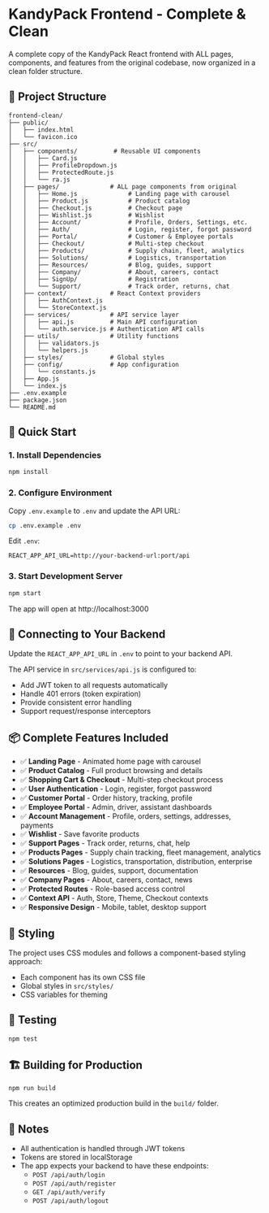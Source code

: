 # KandyPack Frontend - Complete & Clean

A complete copy of the KandyPack React frontend with ALL pages, components, and features from the original codebase, now organized in a clean folder structure.

## 📁 Project Structure

```
frontend-clean/
├── public/
│   ├── index.html
│   └── favicon.ico
├── src/
│   ├── components/          # Reusable UI components
│   │   ├── Card.js
│   │   ├── ProfileDropdown.js
│   │   ├── ProtectedRoute.js
│   │   └── ra.js
│   ├── pages/              # ALL page components from original
│   │   ├── Home.js              # Landing page with carousel
│   │   ├── Product.js           # Product catalog
│   │   ├── Checkout.js          # Checkout page
│   │   ├── Wishlist.js          # Wishlist
│   │   ├── Account/             # Profile, Orders, Settings, etc.
│   │   ├── Auth/                # Login, register, forgot password
│   │   ├── Portal/              # Customer & Employee portals
│   │   ├── Checkout/            # Multi-step checkout
│   │   ├── Products/            # Supply chain, fleet, analytics
│   │   ├── Solutions/           # Logistics, transportation
│   │   ├── Resources/           # Blog, guides, support
│   │   ├── Company/             # About, careers, contact
│   │   ├── SignUp/              # Registration
│   │   └── Support/             # Track order, returns, chat
│   ├── context/            # React Context providers
│   │   ├── AuthContext.js
│   │   └── StoreContext.js
│   ├── services/           # API service layer
│   │   ├── api.js          # Main API configuration
│   │   └── auth.service.js # Authentication API calls
│   ├── utils/              # Utility functions
│   │   ├── validators.js
│   │   └── helpers.js
│   ├── styles/             # Global styles
│   ├── config/             # App configuration
│   │   └── constants.js
│   ├── App.js
│   └── index.js
├── .env.example
├── package.json
└── README.md
```

## 🚀 Quick Start

### 1. Install Dependencies
```bash
npm install
```

### 2. Configure Environment
Copy `.env.example` to `.env` and update the API URL:
```bash
cp .env.example .env
```

Edit `.env`:
```env
REACT_APP_API_URL=http://your-backend-url:port/api
```

### 3. Start Development Server
```bash
npm start
```

The app will open at http://localhost:3000

## 🔌 Connecting to Your Backend

Update the `REACT_APP_API_URL` in `.env` to point to your backend API.

The API service in `src/services/api.js` is configured to:
- Add JWT token to all requests automatically
- Handle 401 errors (token expiration)
- Provide consistent error handling
- Support request/response interceptors

## 📦 Complete Features Included

- ✅ **Landing Page** - Animated home page with carousel
- ✅ **Product Catalog** - Full product browsing and details
- ✅ **Shopping Cart & Checkout** - Multi-step checkout process
- ✅ **User Authentication** - Login, register, forgot password
- ✅ **Customer Portal** - Order history, tracking, profile
- ✅ **Employee Portal** - Admin, driver, assistant dashboards
- ✅ **Account Management** - Profile, orders, settings, addresses, payments
- ✅ **Wishlist** - Save favorite products
- ✅ **Support Pages** - Track order, returns, chat, help
- ✅ **Products Pages** - Supply chain tracking, fleet management, analytics
- ✅ **Solutions Pages** - Logistics, transportation, distribution, enterprise
- ✅ **Resources** - Blog, guides, support, documentation
- ✅ **Company Pages** - About, careers, contact, news
- ✅ **Protected Routes** - Role-based access control
- ✅ **Context API** - Auth, Store, Theme, Checkout contexts
- ✅ **Responsive Design** - Mobile, tablet, desktop support

## 🎨 Styling

The project uses CSS modules and follows a component-based styling approach:
- Each component has its own CSS file
- Global styles in `src/styles/`
- CSS variables for theming

## 🧪 Testing

```bash
npm test
```

## 🏗️ Building for Production

```bash
npm run build
```

This creates an optimized production build in the `build/` folder.

## 📝 Notes

- All authentication is handled through JWT tokens
- Tokens are stored in localStorage
- The app expects your backend to have these endpoints:
  - `POST /api/auth/login`
  - `POST /api/auth/register`
  - `GET /api/auth/verify`
  - `POST /api/auth/logout`
